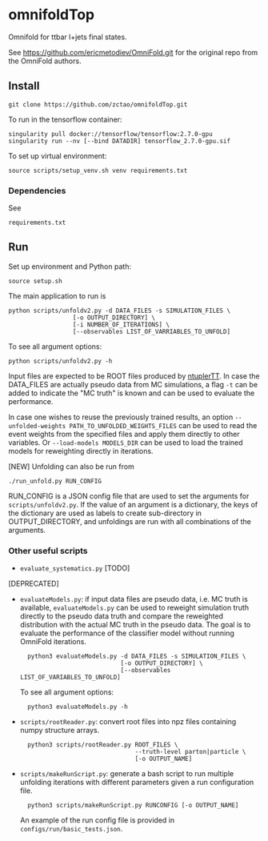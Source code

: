 # omnifoldTop

Omnifold for ttbar l+jets final states.

See https://github.com/ericmetodiev/OmniFold.git for the original repo from the OmniFold authors.

## Install

    git clone https://github.com/zctao/omnifoldTop.git
    
To run in the tensorflow container:

    singularity pull docker://tensorflow/tensorflow:2.7.0-gpu
    singularity run --nv [--bind DATADIR] tensorflow_2.7.0-gpu.sif

To set up virtual environment:

    source scripts/setup_venv.sh venv requirements.txt

### Dependencies

See

    requirements.txt

## Run

Set up environment and Python path:

    source setup.sh
    
The main application to run is

    python scripts/unfoldv2.py -d DATA_FILES -s SIMULATION_FILES \
                      [-o OUTPUT_DIRECTORY] \
                      [-i NUMBER_OF_ITERATIONS] \
                      [--observables LIST_OF_VARRIABLES_TO_UNFOLD]
                      
                      
To see all argument options:

    python scripts/unfoldv2.py -h

Input files are expected to be ROOT files produced by [ntuplerTT](https://github.com/zctao/ntuplerTT). In case the DATA_FILES are actually pseudo data from MC simulations, a flag `-t` can be added to indicate the "MC truth" is known and can be used to evaluate the performance.

In case one wishes to reuse the previously trained results, an option `--unfolded-weights PATH_TO_UNFOLDED_WEIGHTS_FILES` can be used to read the event weights from the specified files and apply them directly to other variables.
Or `--load-models MODELS_DIR` can be used to load the trained models for reweighting directly in iterations.

[NEW] Unfolding can also be run from

    ./run_unfold.py RUN_CONFIG
    
RUN_CONFIG is a JSON config file that are used to set the arguments for `scripts/unfoldv2.py`. If the value of an argument is a dictionary, the keys of the dictionary are used as labels to create sub-directory in OUTPUT_DIRECTORY, and unfoldings are run with all combinations of the arguments.

### Other useful scripts

- `evaluate_systematics.py` [TODO]

[DEPRECATED]
- `evaluateModels.py`: if input data files are pseudo data, i.e. MC truth is available, `evaluateModels.py` can be used to reweight simulation truth directly to the pseudo data truth and compare the reweighted distribution with the actual MC truth in the pseudo data. The goal is to evaluate the performance of the classifier model without running OmniFold iterations.

        python3 evaluateModels.py -d DATA_FILES -s SIMULATION_FILES \
                                  [-o OUTPUT_DIRECTORY] \
                                  [--observables LIST_OF_VARIABLES_TO_UNFOLD]

    To see all argument options:

        python3 evaluateModels.py -h

- `scripts/rootReader.py`: convert root files into npz files containing numpy structure arrays.

        python3 scripts/rootReader.py ROOT_FILES \
                                      --truth-level parton|particle \
                                      [-o OUTPUT_NAME]

- `scripts/makeRunScript.py`: generate a bash script to run multiple unfolding iterations with different parameters given a run configuration file.

        python3 scripts/makeRunScript.py RUNCONFIG [-o OUTPUT_NAME]

    An example of the run config file is provided in `configs/run/basic_tests.json`.
